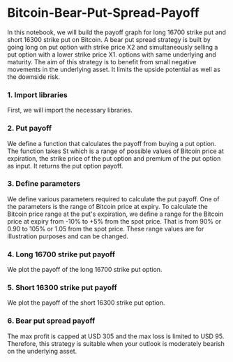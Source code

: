 # Bitcoin-Bear-Put-Spread-Payoff
In this notebook, we will build the payoff graph for long 16700 strike put and short 16300 strike put on Bitcoin. A bear put spread strategy is built by going long on put option with strike price X2 and simultaneously selling a put option with a lower strike price X1. options with same underlying and maturity. The aim of this strategy is to benefit from small negative movements in the underlying asset. It limits the upside potential as well as the downside risk.

### 1. Import libraries
First, we will import the necessary libraries.

### 2. Put payoff
We define a function that calculates the payoff from buying a put option. The function takes St which is a range of possible values of Bitcoin price at expiration, the strike price of the put option and premium of the put option as input. It returns the put option payoff.

### 3. Define parameters
We define various parameters required to calculate the put payoff. One of the parameters is the range of Bitcoin price at expiry. To calculate the Bitcoin price range at the put's expiration, we define a range for the Bitcoin price at expiry from -10% to +5% from the spot price. That is from 90% or 0.90 to 105% or 1.05 from the spot price. These range values are for illustration purposes and can be changed.

### 4. Long 16700 strike put payoff
We plot the payoff of the long 16700 strike put option.

### 5. Short 16300 strike put payoff
We plot the payoff of the short 16300 strike put option.

### 6. Bear put spread payoff
The max profit is capped at USD 305 and the max loss is limited to USD 95. Therefore, this strategy is suitable when your outlook is moderately bearish on the underlying asset.
